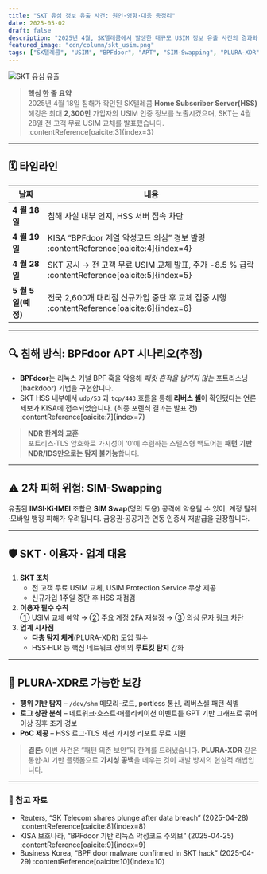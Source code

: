 ```yaml
---
title: "SKT 유심 정보 유출 사건: 원인·영향·대응 총정리"
date: 2025-05-02
draft: false
description: "2025년 4월, SK텔레콤에서 발생한 대규모 USIM 정보 유출 사건의 경과와 실질적 대응 방안을 한눈에 정리합니다."
featured_image: "cdn/column/skt_usim.png"
tags: ["SK텔레콤", "USIM", "BPFdoor", "APT", "SIM-Swapping", "PLURA-XDR"]
---
```


![SKT 유심 유출](https://blog.plura.io/cdn/column/skt_usim.png)

> **핵심 한 줄 요약**  
> 2025년 4월 18일 침해가 확인된 SK텔레콤 **Home Subscriber Server(HSS)** 해킹은 최대 **2,300만** 가입자의 USIM 인증 정보를 노출시켰으며, SKT는 4월 28일 전 고객 무료 USIM 교체를 발표했습니다. :contentReference[oaicite:3]{index=3}  

---

## 🗓️ 타임라인
| 날짜 | 내용 |
|------|------|
| **4 월 18 일** | 침해 사실 내부 인지, HSS 서버 접속 차단 |
| **4 월 19 일** | KISA “BPFdoor 계열 악성코드 의심” 경보 발령 :contentReference[oaicite:4]{index=4} |
| **4 월 28 일** | SKT 공시 → 전 고객 무료 USIM 교체 발표, 주가 -8.5 % 급락 :contentReference[oaicite:5]{index=5} |
| **5 월 5 일(예정)** | 전국 2,600개 대리점 신규가입 중단 후 교체 집중 시행 :contentReference[oaicite:6]{index=6} |

---

## 🔍 침해 방식: BPFdoor APT 시나리오(추정)
* **BPFdoor**는 리눅스 커널 BPF 훅을 악용해 *패킷 흔적을 남기지 않는* 포트리스닝(backdoor) 기법을 구현합니다.  
* SKT HSS 내부에서 `udp/53` 과 `tcp/443` 흐름을 통해 **리버스 셸**이 확인됐다는 언론 제보가 KISA에 접수되었습니다. (최종 포렌식 결과는 발표 전) :contentReference[oaicite:7]{index=7}  

> **NDR 한계와 교훈**  
> 포트리스·TLS 암호화로 가시성이 ‘0’에 수렴하는 스텔스형 백도어는 **패턴 기반 NDR/IDS만으로는 탐지 불가능**합니다. 

---

## ⚠️ 2차 피해 위험: SIM-Swapping
유출된 **IMSI·Ki·IMEI** 조합은 **SIM Swap**(명의 도용) 공격에 악용될 수 있어, 계정 탈취·모바일 뱅킹 피해가 우려됩니다. 금융권·공공기관 연동 인증서 재발급을 권장합니다.

---

## 🛡️ SKT ∙ 이용자 ∙ 업계 대응
1. **SKT 조치**  
   * 전 고객 무료 USIM 교체, USIM Protection Service 무상 제공  
   * 신규가입 1주일 중단 후 HSS 재점검  
2. **이용자 필수 수칙**  
   ① USIM 교체 예약 → ② 주요 계정 2FA 재설정 → ③ 의심 문자 링크 차단  
3. **업계 시사점**  
   * **다층 탐지 체계**(PLURA-XDR) 도입 필수  
   * HSS·HLR 등 핵심 네트워크 장비의 **루트킷 탐지** 강화

---

## 🔐 PLURA-XDR로 가능한 보강
* **행위 기반 탐지** – `/dev/shm` 메모리-로드, portless 통신, 리버스셸 패턴 식별  
* **로그 상관 분석** – 네트워크·호스트·애플리케이션 이벤트를 GPT 기반 그래프로 묶어 이상 징후 조기 경보  
* **PoC 제공** – HSS 로그·TLS 세션 가시성 리포트 무료 지원

> **결론:** 이번 사건은 “패턴 의존 보안”의 한계를 드러냈습니다. **PLURA-XDR** 같은 통합·AI 기반 플랫폼으로 **가시성 공백**을 메우는 것이 재발 방지의 현실적 해법입니다.

---

### 📑 참고 자료
* Reuters, “SK Telecom shares plunge after data breach” (2025-04-28) :contentReference[oaicite:8]{index=8}  
* KISA 보호나라, “BPFdoor 기반 리눅스 악성코드 주의보” (2025-04-25) :contentReference[oaicite:9]{index=9}  
* Business Korea, “BPF door malware confirmed in SKT hack” (2025-04-29) :contentReference[oaicite:10]{index=10}  
